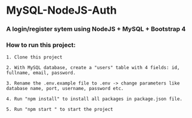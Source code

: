 # MySQL-NodeJS-Auth

### A login/register sytem using NodeJS + MySQL + Bootstrap 4

### How to run this project: 

```
1. Clone this project

2. With MySQL database, create a "users" table with 4 fields: id, fullname, email, password.

3. Rename the .env.example file to .env -> change parameters like database name, port, username, password etc.

4. Run "npm install" to install all packages in package.json file.

5. Run "npm start " to start the project
```